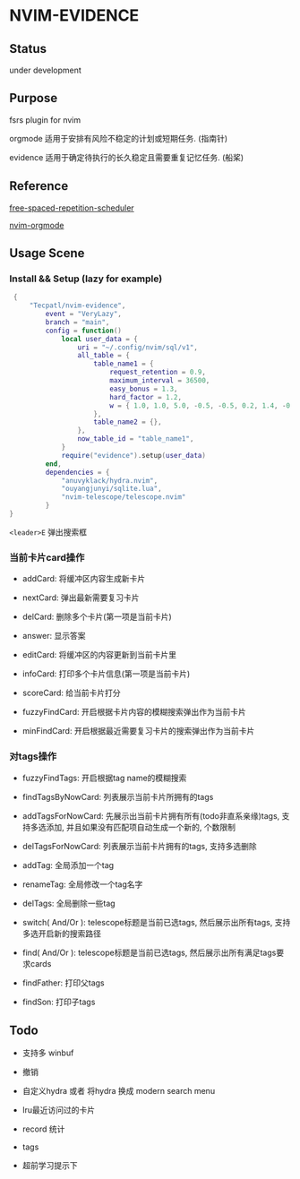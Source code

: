 # NVIM-EVIDENCE

## Status

under development

## Purpose

fsrs plugin for nvim

orgmode 适用于安排有风险不稳定的计划或短期任务. (指南针)

evidence 适用于确定待执行的长久稳定且需要重复记忆任务. (船桨)

## Reference

[free-spaced-repetition-scheduler](https://github.com/open-spaced-repetition/free-spaced-repetition-scheduler)

[nvim-orgmode](https://github.com/nvim-orgmode/orgmode)

## Usage Scene

### Install && Setup (lazy for example) 

```lua
 {
     "Tecpatl/nvim-evidence",
         event = "VeryLazy",
         branch = "main",
         config = function()
             local user_data = {
                 uri = "~/.config/nvim/sql/v1",
                 all_table = {
                     table_name1 = {
                         request_retention = 0.9,
                         maximum_interval = 36500,
                         easy_bonus = 1.3,
                         hard_factor = 1.2,
                         w = { 1.0, 1.0, 5.0, -0.5, -0.5, 0.2, 1.4, -0.12, 0.8, 2.0, -0.2, 0.2, 1.0 },
                     },
                     table_name2 = {},
                 },
                 now_table_id = "table_name1",
             }
             require("evidence").setup(user_data)
         end,
         dependencies = {
             "anuvyklack/hydra.nvim",
             "ouyangjunyi/sqlite.lua",
             "nvim-telescope/telescope.nvim"
         }
}
```

`<leader>E` 弹出搜索框

### 当前卡片card操作   

- addCard: 将缓冲区内容生成新卡片

- nextCard: 弹出最新需要复习卡片

- delCard: 删除多个卡片(第一项是当前卡片)

- answer: 显示答案

- editCard:  将缓冲区的内容更新到当前卡片里

- infoCard:  打印多个卡片信息(第一项是当前卡片)

- scoreCard:  给当前卡片打分

- fuzzyFindCard:  开启根据卡片内容的模糊搜索弹出作为当前卡片

- minFindCard:  开启根据最近需要复习卡片的搜索弹出作为当前卡片

### 对tags操作 

- fuzzyFindTags:  开启根据tag name的模糊搜索

- findTagsByNowCard:  列表展示当前卡片所拥有的tags 

- addTagsForNowCard:  先展示出当前卡片拥有所有(todo非直系亲缘)tags, 支持多选添加, 并且如果没有匹配项自动生成一个新的, 个数限制

- delTagsForNowCard:  列表展示当前卡片拥有的tags, 支持多选删除 

- addTag:  全局添加一个tag

- renameTag:  全局修改一个tag名字

- delTags:  全局删除一些tag

- switch( And/Or ):  telescope标题是当前已选tags, 然后展示出所有tags, 支持多选开启新的搜索路径 

- find( And/Or ): telescope标题是当前已选tags, 然后展示出所有满足tags要求cards

- findFather: 打印父tags 

- findSon: 打印子tags

## Todo

- 支持多 winbuf

- 撤销

- 自定义hydra 或者 将hydra 换成 modern search menu

- lru最近访问过的卡片

- record 统计

- tags

- 超前学习提示下
